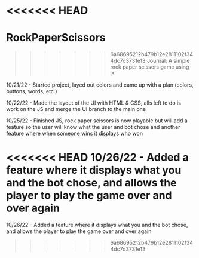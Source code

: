 <<<<<<< HEAD
=======
# RockPaperScissors
>>>>>>> 6a68695212b479b12e2811102f344dc7d3731e13
Journal: A simple rock paper scissors game using js

10/21/22 - Started project, layed out colors and came up with a plan (colors, buttons, words, etc.)

10/22/22 - Made the layout of the UI with HTML & CSS, alls left to do is work on the JS and merge the UI branch to the main one

10/25/22 - Finished JS, rock paper scissors is now playable but will add a feature so the user will know what the user and bot chose and another feature where when someone wins it displays who won

<<<<<<< HEAD
10/26/22 - Added a feature where it displays what you and the bot chose, and allows the player to play the game over and over again
=======
10/26/22 - Added a feature where it displays what you and the bot chose, and allows the player to play the game over and over again
>>>>>>> 6a68695212b479b12e2811102f344dc7d3731e13
